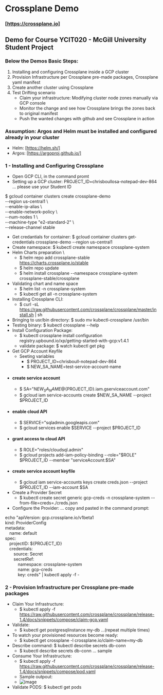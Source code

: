 # Crossplane Demo
### [https://crossplane.io]
## Demo for Course YCIT020 - McGill University Student Project
### Below the Demos Basic Steps:

1. Installing and configuring Crossplane inside a GCP cluster
2. Provision Infrastructure per Crossplane pre-made packages, Crossplane yaml manifest
3. Create another cluster using Crossplane
4. Test Drifting scenario
   - Claim your infrastructure: Modifying cluster node zones manually via GCP console
   - Monitor the change and see how Crossplane brings the zones back to original manifest
   - Push the wanted changes with github and see Crossplane in action

### Assumption: Argos and Helm must be installed and configured already in your cluster
- Helm: [https://helm.sh/]
- Argos: [https://argoproj.github.io/]  
### 1 - Installing and Configuring Crossplane
- Open GCP CLI, in the command promt
- Setting up a GCP cluster: 
PROJECT_ID=chrisboullosa-notepad-dev-864 ... please use your Student ID

$ gcloud container clusters create crossplane-demo \
--region us-central1 \\ \
--enable-ip-alias \\ \
--enable-network-policy \\ \
--num-nodes 1 \\ \
--machine-type "e2-standard-2" \\ \
--release-channel stable
- Get credantials for container: 
  $ gcloud container clusters get-credentials crossplane-demo --region us-central1 
- Create namespace: $ kubectl create namespace crossplane-system
- Helm Charts preparation \
  - $ helm repo add crossplane-stable https://charts.crossplane.io/stable
  - $ helm repo update
  - $ helm install crossplane --namespace crossplane-system crossplane-stable/crossplane
- Validating chart and name space
  - $ helm list -n crossplane-system
  - $ kubectl get all -n crossplane-system
- Installing Crossplane CLI:
  - $ curl -sL https://raw.githubusercontent.com/crossplane/crossplane/master/install.sh | sh
- Bringing to usr/bin directory: $ sudo mv kubectl-crossplane /usr/bin
- Testing binary: $ kubectl crossplane --help
- Install Configuration Package:
  - $ kubectl crossplane install configuration registry.upbound.io/xp/getting-started-with-gcp:v1.4.1 
  - validate package: $ watch kubectl get pkg
- Get GCP Account Keyfile
  - Seeting variables
    - $ PROJECT_ID=chrisboull-notepad-dev-864 
    - $ NEW_SA_NAME=test-service-account-name 
- #### create service account
  - $ SA="${NEW_SA_NAME}@${PROJECT_ID}.iam.gserviceaccount.com"
  - $ gcloud iam service-accounts create $NEW_SA_NAME --project $PROJECT_ID
- #### enable cloud API
  - $ SERVICE="sqladmin.googleapis.com"
  - $ gcloud services enable $SERVICE --project $PROJECT_ID
- #### grant access to cloud API
  - $ ROLE="roles/cloudsql.admin"
  - $ gcloud projects add-iam-policy-binding --role="$ROLE" $PROJECT_ID --member "serviceAccount:$SA"
- #### create service account keyfile
  - $ gcloud iam service-accounts keys create creds.json --project $PROJECT_ID --iam-account $SA
- Create a Provider Secret
  - $ kubectl create secret generic gcp-creds -n crossplane-system --from-file=creds=./creds.json
-  Configure the Provider: ... copy and pasted in the command prompt:
<p>
	echo "apiVersion: gcp.crossplane.io/v1beta1  <br />
 	kind: ProviderConfig <br />
   metadata: <br />
   &ensp;&ensp;name: default <br />
   spec: <br />
   &ensp;&ensp;projectID: ${PROJECT_ID} <br />
   &ensp;&ensp;credentials: <br />
   &ensp;&ensp;&ensp;&ensp;source: Secret <br />
   &ensp;&ensp;&ensp;&ensp;secretRef: <br />
   &ensp;&ensp;&ensp;&ensp;&ensp;&ensp;namespace: crossplane-system <br />
   &ensp;&ensp;&ensp;&ensp;&ensp;&ensp;name: gcp-creds<br />
   &ensp;&ensp;&ensp;&ensp;&ensp;&ensp;key: creds" | kubectl apply -f - <br /> 
    </p> 

### 2 - Provision Infrastructure per Crossplane pre-made packages
- Claim Your Infrastructure:
  - $ kubectl apply -f https://raw.githubusercontent.com/crossplane/crossplane/release-1.4/docs/snippets/compose/claim-gcp.yaml
- Validate: 
  - $ kubectl get postgresqlinstance my-db ...(repeat multiple times)
- To watch your provisioned resources become ready:
  - $ kubectl get crossplane -l crossplane.io/claim-name=my-db
- Describe command: $ kubectl describe secrets db-conn 
  - $ kubectl describe secrets db-conn ... sample
- Consume Your Infrastructure:
  - $ kubectl apply -f https://raw.githubusercontent.com/crossplane/crossplane/release-1.4/docs/snippets/compose/pod.yaml
  - Sample outpout:
  - ![image](https://user-images.githubusercontent.com/72282458/133360681-97b03fd1-3171-4192-86a7-2ea624150a33.png)
- Validate PODS: $ kubectl get pods 


